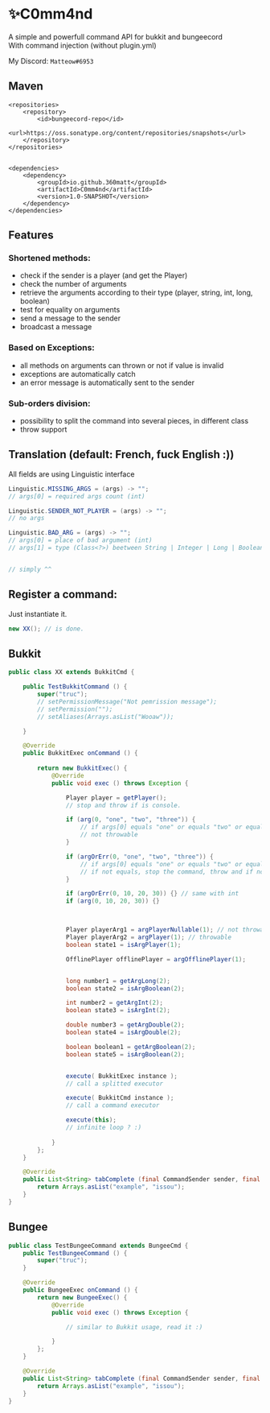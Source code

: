 # ✨C0mm4nd
A simple and powerfull command API for bukkit and bungeecord  
With command injection (without plugin.yml)  

My Discord: ``Matteow#6953``

## Maven
```
<repositories>
    <repository>
        <id>bungeecord-repo</id>
        <url>https://oss.sonatype.org/content/repositories/snapshots</url>
    </repository>
</repositories>


<dependencies>
    <dependency>
        <groupId>io.github.360matt</groupId>
        <artifactId>C0mm4nd</artifactId>
        <version>1.0-SNAPSHOT</version>
    </dependency>
</dependencies>
```

## Features
### Shortened methods:
* check if the sender is a player (and get the Player)
* check the number of arguments
* retrieve the arguments according to their type (player, string, int, long, boolean)
* test for equality on arguments
* send a message to the sender
* broadcast a message
### Based on Exceptions:
* all methods on arguments can thrown or not if value is invalid
* exceptions are automatically catch
* an error message is automatically sent to the sender
### Sub-orders division:
* possibility to split the command into several pieces, in different class
* throw support

## Translation (default: French, fuck English :))  
All fields are using Linguistic interface  

```java
Linguistic.MISSING_ARGS = (args) -> "";
// args[0] = required args count (int)

Linguistic.SENDER_NOT_PLAYER = (args) -> "";
// no args

Linguistic.BAD_ARG = (args) -> "";
// args[0] = place of bad argument (int)
// args[1] = type (Class<?>) beetween String | Integer | Long | Boolean | Linguistic.Player


// simply ^^
```


## Register a command:
Just instantiate it.  
```java
new XX(); // is done.
```

## Bukkit
```java
public class XX extends BukkitCmd {

    public TestBukkitCommand () {
        super("truc");
        // setPermissionMessage("Not pemrission message");
        // setPermission("");
        // setAliases(Arrays.asList("Wooaw"));

    }

    @Override
    public BukkitExec onCommand () {
        
        return new BukkitExec() {
            @Override
            public void exec () throws Exception {

                Player player = getPlayer();
                // stop and throw if is console.

                if (arg(0, "one", "two", "three")) {
                    // if args[0] equals "one" or equals "two" or equals "three"
                    // not throwable
                }

                if (argOrErr(0, "one", "two", "three")) {
                    // if args[0] equals "one" or equals "two" or equals "three"
                    // if not equals, stop the command, throw and if not catched: send error message automatically
                }

                if (argOrErr(0, 10, 20, 30)) {} // same with int
                if (arg(0, 10, 20, 30)) {}



                Player playerArg1 = argPlayerNullable(1); // not throwable, but nullable
                Player playerArg2 = argPlayer(1); // throwable
                boolean state1 = isArgPlayer(1);

                OfflinePlayer offlinePlayer = argOfflinePlayer(1);


                long number1 = getArgLong(2);
                boolean state2 = isArgBoolean(2);

                int number2 = getArgInt(2);
                boolean state3 = isArgInt(2);

                double number3 = getArgDouble(2);
                boolean state4 = isArgDouble(2);

                boolean boolean1 = getArgBoolean(2);
                boolean state5 = isArgBoolean(2);


                execute( BukkitExec instance );
                // call a splitted executor

                execute( BukkitCmd instance );
                // call a command executor

                execute(this);
                // infinite loop ? :)
                
            }
        };
    }

    @Override
    public List<String> tabComplete (final CommandSender sender, final String[] args) {
        return Arrays.asList("example", "issou");
    }
}
```

## Bungee
```java
public class TestBungeeCommand extends BungeeCmd {
    public TestBungeeCommand () {
        super("truc");
    }

    @Override
    public BungeeExec onCommand () {
        return new BungeeExec() {
            @Override
            public void exec () throws Exception {

                // similar to Bukkit usage, read it :)

            }
        };
    }

    @Override
    public List<String> tabComplete (final CommandSender sender, final String[] args) {
        return Arrays.asList("example", "issou");
    }
}
```
